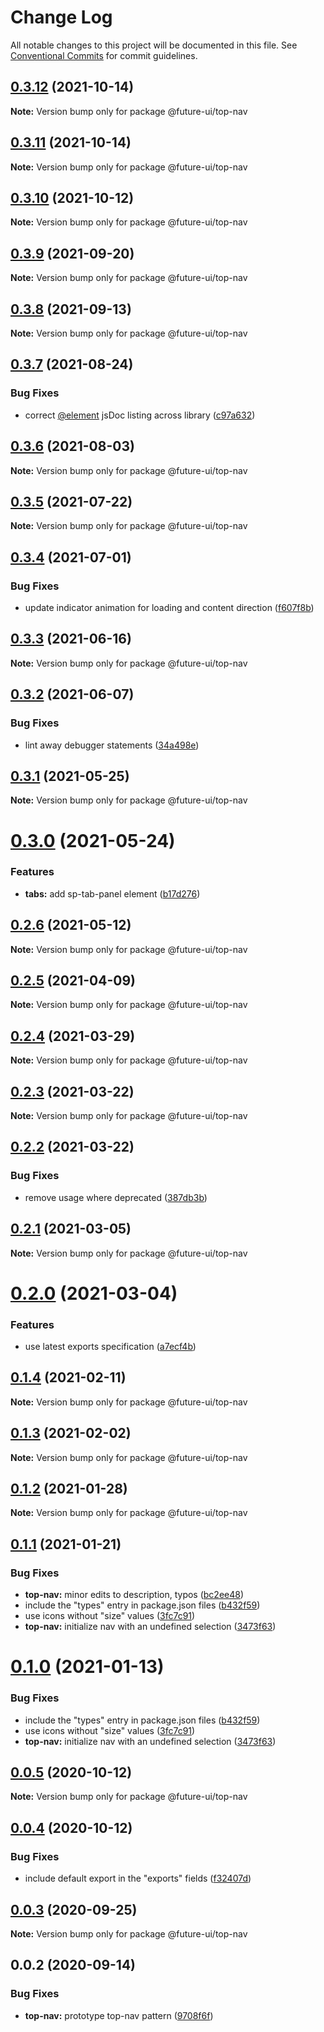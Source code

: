 # Change Log

All notable changes to this project will be documented in this file.
See [Conventional Commits](https://conventionalcommits.org) for commit guidelines.

## [0.3.12](https://github.com/adobe/spectrum-web-components/compare/@future-ui/top-nav@0.3.10...@future-ui/top-nav@0.3.12) (2021-10-14)

**Note:** Version bump only for package @future-ui/top-nav

## [0.3.11](https://github.com/adobe/spectrum-web-components/compare/@future-ui/top-nav@0.3.10...@future-ui/top-nav@0.3.11) (2021-10-14)

**Note:** Version bump only for package @future-ui/top-nav

## [0.3.10](https://github.com/adobe/spectrum-web-components/compare/@future-ui/top-nav@0.3.9...@future-ui/top-nav@0.3.10) (2021-10-12)

**Note:** Version bump only for package @future-ui/top-nav

## [0.3.9](https://github.com/adobe/spectrum-web-components/compare/@future-ui/top-nav@0.3.8...@future-ui/top-nav@0.3.9) (2021-09-20)

**Note:** Version bump only for package @future-ui/top-nav

## [0.3.8](https://github.com/adobe/spectrum-web-components/compare/@future-ui/top-nav@0.3.7...@future-ui/top-nav@0.3.8) (2021-09-13)

**Note:** Version bump only for package @future-ui/top-nav

## [0.3.7](https://github.com/adobe/spectrum-web-components/compare/@future-ui/top-nav@0.3.6...@future-ui/top-nav@0.3.7) (2021-08-24)

### Bug Fixes

-   correct [@element](https://github.com/element) jsDoc listing across library ([c97a632](https://github.com/adobe/spectrum-web-components/commit/c97a6320c16a2b3053637e22bca0d56ce0cd5ae5))

## [0.3.6](https://github.com/adobe/spectrum-web-components/compare/@future-ui/top-nav@0.3.5...@future-ui/top-nav@0.3.6) (2021-08-03)

**Note:** Version bump only for package @future-ui/top-nav

## [0.3.5](https://github.com/adobe/spectrum-web-components/compare/@future-ui/top-nav@0.3.4...@future-ui/top-nav@0.3.5) (2021-07-22)

**Note:** Version bump only for package @future-ui/top-nav

## [0.3.4](https://github.com/adobe/spectrum-web-components/compare/@future-ui/top-nav@0.3.3...@future-ui/top-nav@0.3.4) (2021-07-01)

### Bug Fixes

-   update indicator animation for loading and content direction ([f607f8b](https://github.com/adobe/spectrum-web-components/commit/f607f8b4fca280b7aa5eae835554ea62845abd1c))

## [0.3.3](https://github.com/adobe/spectrum-web-components/compare/@future-ui/top-nav@0.3.2...@future-ui/top-nav@0.3.3) (2021-06-16)

**Note:** Version bump only for package @future-ui/top-nav

## [0.3.2](https://github.com/adobe/spectrum-web-components/compare/@future-ui/top-nav@0.3.1...@future-ui/top-nav@0.3.2) (2021-06-07)

### Bug Fixes

-   lint away debugger statements ([34a498e](https://github.com/adobe/spectrum-web-components/commit/34a498e784221f98dbf26e9366114c82fabc9c5b))

## [0.3.1](https://github.com/adobe/spectrum-web-components/compare/@future-ui/top-nav@0.3.0...@future-ui/top-nav@0.3.1) (2021-05-25)

**Note:** Version bump only for package @future-ui/top-nav

# [0.3.0](https://github.com/adobe/spectrum-web-components/compare/@future-ui/top-nav@0.2.6...@future-ui/top-nav@0.3.0) (2021-05-24)

### Features

-   **tabs:** add sp-tab-panel element ([b17d276](https://github.com/adobe/spectrum-web-components/commit/b17d2765cf415578a31e5fa23515c25ff4c3922d))

## [0.2.6](https://github.com/adobe/spectrum-web-components/compare/@future-ui/top-nav@0.2.5...@future-ui/top-nav@0.2.6) (2021-05-12)

**Note:** Version bump only for package @future-ui/top-nav

## [0.2.5](https://github.com/adobe/spectrum-web-components/compare/@future-ui/top-nav@0.2.4...@future-ui/top-nav@0.2.5) (2021-04-09)

**Note:** Version bump only for package @future-ui/top-nav

## [0.2.4](https://github.com/adobe/spectrum-web-components/compare/@future-ui/top-nav@0.2.3...@future-ui/top-nav@0.2.4) (2021-03-29)

**Note:** Version bump only for package @future-ui/top-nav

## [0.2.3](https://github.com/adobe/spectrum-web-components/compare/@future-ui/top-nav@0.2.2...@future-ui/top-nav@0.2.3) (2021-03-22)

**Note:** Version bump only for package @future-ui/top-nav

## [0.2.2](https://github.com/adobe/spectrum-web-components/compare/@future-ui/top-nav@0.2.1...@future-ui/top-nav@0.2.2) (2021-03-22)

### Bug Fixes

-   remove <sp-menu> usage where deprecated ([387db3b](https://github.com/adobe/spectrum-web-components/commit/387db3be95c98ab220e517fe12a4db7a2496fe5f))

## [0.2.1](https://github.com/adobe/spectrum-web-components/compare/@future-ui/top-nav@0.2.0...@future-ui/top-nav@0.2.1) (2021-03-05)

**Note:** Version bump only for package @future-ui/top-nav

# [0.2.0](https://github.com/adobe/spectrum-web-components/compare/@future-ui/top-nav@0.1.4...@future-ui/top-nav@0.2.0) (2021-03-04)

### Features

-   use latest exports specification ([a7ecf4b](https://github.com/adobe/spectrum-web-components/commit/a7ecf4b6da7996f36a8a89f62cc2384709497008))

## [0.1.4](https://github.com/adobe/spectrum-web-components/compare/@future-ui/top-nav@0.1.3...@future-ui/top-nav@0.1.4) (2021-02-11)

**Note:** Version bump only for package @future-ui/top-nav

## [0.1.3](https://github.com/adobe/spectrum-web-components/compare/@future-ui/top-nav@0.1.2...@future-ui/top-nav@0.1.3) (2021-02-02)

**Note:** Version bump only for package @future-ui/top-nav

## [0.1.2](https://github.com/adobe/spectrum-web-components/compare/@future-ui/top-nav@0.1.1...@future-ui/top-nav@0.1.2) (2021-01-28)

**Note:** Version bump only for package @future-ui/top-nav

## [0.1.1](https://github.com/adobe/spectrum-web-components/compare/@future-ui/top-nav@0.0.5...@future-ui/top-nav@0.1.1) (2021-01-21)

### Bug Fixes

-   **top-nav:** minor edits to description, typos ([bc2ee48](https://github.com/adobe/spectrum-web-components/commit/bc2ee48ba172aa37f23cae335599cffcb7637673))
-   include the "types" entry in package.json files ([b432f59](https://github.com/adobe/spectrum-web-components/commit/b432f5982b3b79f80af12f6d0312cbe2285e608b))
-   use icons without "size" values ([3fc7c91](https://github.com/adobe/spectrum-web-components/commit/3fc7c91713793a928082eae15fc3d9dec638a31a))
-   **top-nav:** initialize nav with an undefined selection ([3473f63](https://github.com/adobe/spectrum-web-components/commit/3473f635facb6f22e92d329f7bf018f4eb1a9852))

# [0.1.0](https://github.com/adobe/spectrum-web-components/compare/@future-ui/top-nav@0.0.5...@future-ui/top-nav@0.1.0) (2021-01-13)

### Bug Fixes

-   include the "types" entry in package.json files ([b432f59](https://github.com/adobe/spectrum-web-components/commit/b432f5982b3b79f80af12f6d0312cbe2285e608b))
-   use icons without "size" values ([3fc7c91](https://github.com/adobe/spectrum-web-components/commit/3fc7c91713793a928082eae15fc3d9dec638a31a))
-   **top-nav:** initialize nav with an undefined selection ([3473f63](https://github.com/adobe/spectrum-web-components/commit/3473f635facb6f22e92d329f7bf018f4eb1a9852))

## [0.0.5](https://github.com/adobe/spectrum-web-components/compare/@future-ui/top-nav@0.0.4...@future-ui/top-nav@0.0.5) (2020-10-12)

**Note:** Version bump only for package @future-ui/top-nav

## [0.0.4](https://github.com/adobe/spectrum-web-components/compare/@future-ui/top-nav@0.0.3...@future-ui/top-nav@0.0.4) (2020-10-12)

### Bug Fixes

-   include default export in the "exports" fields ([f32407d](https://github.com/adobe/spectrum-web-components/commit/f32407d7bbfd18e72c35b6f27740549e79957858))

## [0.0.3](https://github.com/adobe/spectrum-web-components/compare/@future-ui/top-nav@0.0.2...@future-ui/top-nav@0.0.3) (2020-09-25)

**Note:** Version bump only for package @future-ui/top-nav

## 0.0.2 (2020-09-14)

### Bug Fixes

-   **top-nav:** prototype top-nav pattern ([9708f6f](https://github.com/adobe/spectrum-web-components/commit/9708f6f63e080c0ec91c11763d3121a407349d1a))
